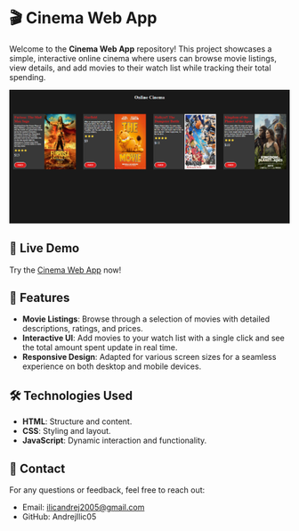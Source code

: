 # 🎬 Cinema Web App

Welcome to the **Cinema Web App** repository! This project showcases a simple, interactive online cinema where users can browse movie listings, view details, and add movies to their watch list while tracking their total spending.

![Cinema Web App Screenshot](cinema.png)

## 🔗 Live Demo

Try the [Cinema Web App](https://andrejilic05.github.io/Cinema/) now!

## 🚀 Features

- **Movie Listings**: Browse through a selection of movies with detailed descriptions, ratings, and prices.
- **Interactive UI**: Add movies to your watch list with a single click and see the total amount spent update in real time.
- **Responsive Design**: Adapted for various screen sizes for a seamless experience on both desktop and mobile devices.

## 🛠️ Technologies Used

- **HTML**: Structure and content.
- **CSS**: Styling and layout.
- **JavaScript**: Dynamic interaction and functionality.

## 📧 Contact
For any questions or feedback, feel free to reach out:

- Email: ilicandrej2005@gmail.com
- GitHub: AndrejIlic05

